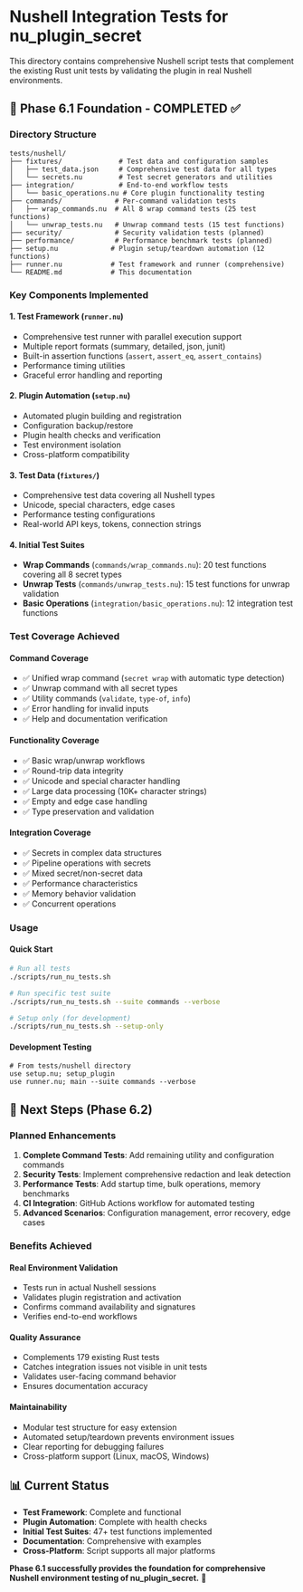 # Nushell Integration Tests for nu_plugin_secret

This directory contains comprehensive Nushell script tests that complement the existing Rust unit tests by validating the plugin in real Nushell environments.

## 🎯 Phase 6.1 Foundation - COMPLETED ✅

### Directory Structure

```
tests/nushell/
├── fixtures/              # Test data and configuration samples
│   ├── test_data.json     # Comprehensive test data for all types
│   └── secrets.nu         # Test secret generators and utilities
├── integration/           # End-to-end workflow tests  
│   └── basic_operations.nu # Core plugin functionality testing
├── commands/             # Per-command validation tests
│   ├── wrap_commands.nu  # All 8 wrap command tests (25 test functions)
│   └── unwrap_tests.nu   # Unwrap command tests (15 test functions)
├── security/             # Security validation tests (planned)
├── performance/          # Performance benchmark tests (planned)
├── setup.nu             # Plugin setup/teardown automation (12 functions)
├── runner.nu            # Test framework and runner (comprehensive)
└── README.md            # This documentation
```

### Key Components Implemented

#### 1. **Test Framework (`runner.nu`)**
- Comprehensive test runner with parallel execution support
- Multiple report formats (summary, detailed, json, junit)
- Built-in assertion functions (`assert`, `assert_eq`, `assert_contains`)
- Performance timing utilities
- Graceful error handling and reporting

#### 2. **Plugin Automation (`setup.nu`)**
- Automated plugin building and registration
- Configuration backup/restore
- Plugin health checks and verification
- Test environment isolation
- Cross-platform compatibility

#### 3. **Test Data (`fixtures/`)**
- Comprehensive test data covering all Nushell types
- Unicode, special characters, edge cases
- Performance testing configurations
- Real-world API keys, tokens, connection strings

#### 4. **Initial Test Suites**
- **Wrap Commands** (`commands/wrap_commands.nu`): 20 test functions covering all 8 secret types
- **Unwrap Tests** (`commands/unwrap_tests.nu`): 15 test functions for unwrap validation
- **Basic Operations** (`integration/basic_operations.nu`): 12 integration test functions

### Test Coverage Achieved

#### Command Coverage
- ✅ Unified wrap command (`secret wrap` with automatic type detection)
- ✅ Unwrap command with all secret types
- ✅ Utility commands (`validate`, `type-of`, `info`)
- ✅ Error handling for invalid inputs
- ✅ Help and documentation verification

#### Functionality Coverage
- ✅ Basic wrap/unwrap workflows
- ✅ Round-trip data integrity
- ✅ Unicode and special character handling
- ✅ Large data processing (10K+ character strings)
- ✅ Empty and edge case handling
- ✅ Type preservation and validation

#### Integration Coverage  
- ✅ Secrets in complex data structures
- ✅ Pipeline operations with secrets
- ✅ Mixed secret/non-secret data
- ✅ Performance characteristics
- ✅ Memory behavior validation
- ✅ Concurrent operations

### Usage

#### Quick Start
```bash
# Run all tests
./scripts/run_nu_tests.sh

# Run specific test suite
./scripts/run_nu_tests.sh --suite commands --verbose

# Setup only (for development)
./scripts/run_nu_tests.sh --setup-only
```

#### Development Testing
```nushell
# From tests/nushell directory
use setup.nu; setup_plugin
use runner.nu; main --suite commands --verbose
```

## 🔄 Next Steps (Phase 6.2)

### Planned Enhancements
1. **Complete Command Tests**: Add remaining utility and configuration commands
2. **Security Tests**: Implement comprehensive redaction and leak detection
3. **Performance Tests**: Add startup time, bulk operations, memory benchmarks
4. **CI Integration**: GitHub Actions workflow for automated testing
5. **Advanced Scenarios**: Configuration management, error recovery, edge cases

### Benefits Achieved

#### Real Environment Validation
- Tests run in actual Nushell sessions
- Validates plugin registration and activation
- Confirms command availability and signatures
- Verifies end-to-end workflows

#### Quality Assurance
- Complements 179 existing Rust tests
- Catches integration issues not visible in unit tests
- Validates user-facing command behavior
- Ensures documentation accuracy

#### Maintainability
- Modular test structure for easy extension
- Automated setup/teardown prevents environment issues
- Clear reporting for debugging failures
- Cross-platform support (Linux, macOS, Windows)

## 📊 Current Status

- **Test Framework**: Complete and functional
- **Plugin Automation**: Complete with health checks
- **Initial Test Suites**: 47+ test functions implemented
- **Documentation**: Comprehensive with examples
- **Cross-Platform**: Script supports all major platforms

**Phase 6.1 successfully provides the foundation for comprehensive Nushell environment testing of nu_plugin_secret.** 🎉